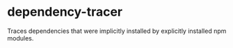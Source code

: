 # dependency-tracer
Traces dependencies that were implicitly installed by explicitly installed npm modules.
